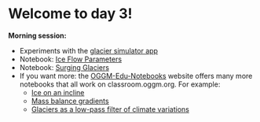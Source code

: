 # Welcome to day 3!

**Morning session:**
- Experiments with the [glacier simulator app](https://edu.oggm.org/en/latest/simulator.html)
- Notebook: [Ice Flow Parameters](01_ice_flow_parameters.ipynb)
- Notebook: [Surging Glaciers](02_surging_experiment.ipynb)
- If you want more: the [OGGM-Edu-Notebooks](https://oggm.org/oggm-edu-notebooks/welcome.html) website offers many more notebooks that all work on classroom.oggm.org. For example:
    - [Ice on an incline](https://oggm.org/oggm-edu-notebooks/oggm-edu/ice_on_incline.html)
    - [Mass balance gradients](https://oggm.org/oggm-edu-notebooks/oggm-edu/mass_balance_gradients.html)
    - [Glaciers as a low-pass filter of climate variations](https://oggm.org/oggm-edu-notebooks/oggm-edu/low_pass_climate.html)
